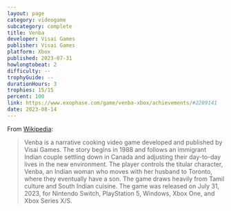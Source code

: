```yaml
---
layout: page
category: videogame
subcategory: complete
title: Venba
developer: Visai Games
publisher: Visai Games
platform: Xbox
published: 2023-07-31
howlongtobeat: 2
difficulty: --
trophyGuide: --
durationHours: 3
trophies: 15/15
percent: 100
link: https://www.exophase.com/game/venba-xbox/achievements/#2209141
date: 2023-08-14
---
```


From [Wikipedia](https://en.wikipedia.org/wiki/Venba_(video_game)):

> Venba is a narrative cooking video game developed and published by Visai Games. The story begins in 1988 and follows an immigrant Indian couple settling down in Canada and adjusting their day-to-day lives in the new environment. The player controls the titular character, Venba, an Indian woman who moves with her husband to Toronto, where they eventually have a son. The game draws heavily from Tamil culture and South Indian cuisine. The game was released on July 31, 2023, for Nintendo Switch, PlayStation 5, Windows, Xbox One, and Xbox Series X/S.
